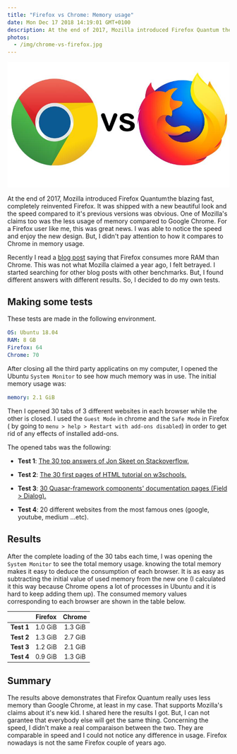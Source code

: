 ```yaml
---
title: "Firefox vs Chrome: Memory usage"
date: Mon Dec 17 2018 14:19:01 GMT+0100
description: At the end of 2017, Mozilla introduced Firefox Quantum the blazing fast, completely reinvented Firefox. It was shipped with a new beautiful look and the speed compared to it's previous versions was obvious.
photos:
  - /img/chrome-vs-firefox.jpg
---
```


![Chrome vs Firefox image](/img/chrome-vs-firefox.jpg)

At the end of 2017, Mozilla introduced Firefox Quantum the blazing fast, completely reinvented Firefox. It was shipped with a new beautiful look and the speed compared to it's previous versions was obvious. One of Mozilla's claims too was the less usage of memory compared to Google Chrome. For a Firefox user like me, this was great news. I was able to notice the speed and enjoy the new design. But, I didn't pay attention to how it compares to Chrome in memory usage.

Recently I read a [blog post](https://www.businessinsider.com/google-chrome-vs-firefox-performance-memory-2018-7#1-get-chrome-to-its-purest-form-minus-your-profile-any-extensions-or-other-things-that-could-affect-the-result-9) saying that Firefox consumes more RAM than Chrome. This was not what Mozilla claimed a year ago, I felt betrayed. I started searching for other blog posts with other benchmarks. But, I found different answers with different results. So, I decided to do my own tests.

## Making some tests

These tests are made in the following environment.

```yaml
OS: Ubuntu 18.04
RAM: 8 GB
Firefox: 64
Chrome: 70
```

After closing all the third party applicatins on my computer, I opened the Ubuntu `System Monitor` to see how much memory was in use. The initial memory usage was:

```yaml
memory: 2.1 GiB
```

Then I opened 30 tabs of 3 different websites in each browser while the other is closed. I used the `Guest Mode` in chrome and the `Safe Mode` in Firefox ( by going to `menu > help > Restart with add-ons disabled`) in order to get rid of any effects of installed add-ons.

The opened tabs was the following:

* **Test 1**: [The 30 top answers of Jon Skeet on Stackoverflow.](https://stackoverflow.com/users/22656/jon-skeet?tab=answers)

* **Test 2**: [The 30 first pages of HTML tutorial on w3schools.](https://www.w3schools.com/html/default.asp)

* **Test 3**: [30 Quasar-framework components' documentation pages (Field > Dialog).](https://quasar-framework.org/components/)

* **Test 4**: 20 different websites from the most famous ones (google, youtube, medium ...etc).

## Results

After the complete loading of the 30 tabs each time, I was opening the `System Monitor` to see the total memory usage. knowing the total memory makes it easy to deduce the consumption of each browser. It is as easy as subtracting the initial value of used memory from the new one (I calculated it this way because Chrome opens a lot of processes in Ubuntu and it is hard to keep adding them up). The consumed memory values corresponding to each browser are shown in the table below.

|             | Firefox   | Chrome    |
|:-----------:|:---------:|:---------:|
| **Test 1**  |  1.0 GiB  |  1.3 GiB  |
| **Test 2**  |  1.3 GiB  |  2.7 GiB  |
| **Test 3**  |  1.2 GiB  |  2.1 GiB  |
| **Test 4**  |  0.9 GiB  |  1.3 GiB  |

## Summary

The results above demonstrates that Firefox Quantum really uses less memory than Google Chrome, at least in my case. That supports Mozilla's claims about it's new kid. I shared here the results I got. But, I can not garantee that everybody else will get the same thing. Concerning the speed, I didn't make a real comparaison between the two. They are comparable in speed and I could not notice any difference in usage. Firefox nowadays is not the same Firefox couple of years ago.